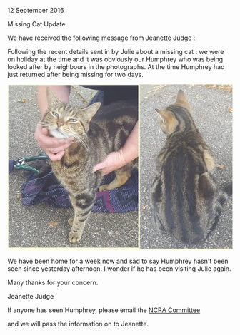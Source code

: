 12 September 2016

Missing Cat Update

We have received the following message from Jeanette Judge :

Following the recent details sent in by Julie about a missing cat : we were on holiday at the time and it was obviously our Humphrey who was being looked after by neighbours in the photographs. At the time Humphrey had just returned after being missing for two days.

![Image](images/nm0083_1.jpg)

>

We have been home for a week now and sad to say Humphrey hasn't been seen since yesterday afternoon. I wonder if he has been visiting Julie again.

Many thanks for your concern.

Jeanette Judge

If anyone has seen Humphrey, please email the [NCRA Committee](mailto:committee@northcrayresidents.org.uk)

and we will pass the information on to Jeanette.
